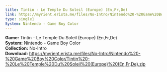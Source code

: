 ```yaml
---
title: Tintin - Le Temple Du Soleil (Europe) (En,Fr,De)
link: https://myrient.erista.me/files/No-Intro/Nintendo%20-%20Game%20Boy%20Color/Tintin%20-%20Le%20Temple%20Du%20Soleil%20(Europe)%20(En,Fr,De).zip
type: single1
System: Nintendo - Game Boy Color
---
```

<b>Game:</b> Tintin - Le Temple Du Soleil (Europe) (En,Fr,De)<br>
<b>System:</b> Nintendo - Game Boy Color<br>
<b>Collection:</b> No-Intro<br>
<b>Download:</b> https://myrient.erista.me/files/No-Intro/Nintendo%20-%20Game%20Boy%20Color/Tintin%20-%20Le%20Temple%20Du%20Soleil%20(Europe)%20(En,Fr,De).zip